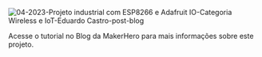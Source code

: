 
![04-2023-Projeto industrial com ESP8266 e Adafruit IO-Categoria Wireless e IoT-Eduardo Castro-post-blog](https://github.com/makerhero/projeto-industrial-com-ESP8266-e-Adafruit-IO-/assets/4410043/b577fea9-16e6-4a76-94ce-47e41e3bcc84)

Acesse o tutorial no Blog da MakerHero para mais informações sobre este projeto.
